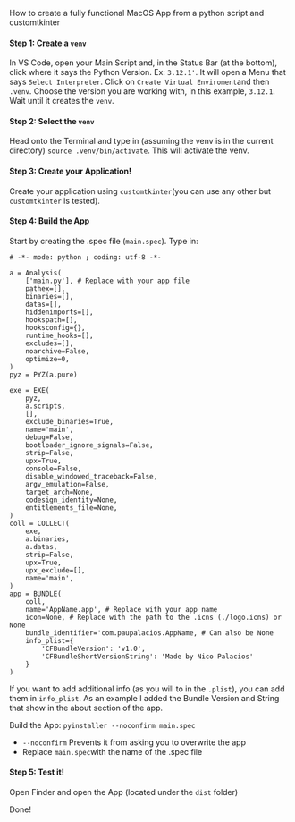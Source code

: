 How to create a fully functional MacOS App from a python script and customtkinter

#### Step 1: Create a `venv`
In VS Code, open your Main Script and, in the Status Bar (at the bottom), click where it says the Python Version. Ex: `3.12.1'`. It will open a Menu that says `Select Interpreter`. Click on `Create Virtual Enviroment`and then `.venv`. Choose the version you are working with, in this example, `3.12.1`.
Wait until it creates the `venv`.

#### Step 2: Select the `venv`
Head onto the Terminal and type in (assuming the venv is in the current directory) `source .venv/bin/activate`. This will activate the venv.

#### Step 3: Create your Application!
Create your application using `customtkinter`(you can use any other but `customtkinter` is tested).

#### Step 4: Build the App
Start by creating the .spec file (`main.spec`). Type in:

```
# -*- mode: python ; coding: utf-8 -*-

a = Analysis(
    ['main.py'], # Replace with your app file
    pathex=[],
    binaries=[],
    datas=[],
    hiddenimports=[],
    hookspath=[],
    hooksconfig={},
    runtime_hooks=[],
    excludes=[],
    noarchive=False,
    optimize=0,
)
pyz = PYZ(a.pure)

exe = EXE(
    pyz,
    a.scripts,
    [],
    exclude_binaries=True,
    name='main',
    debug=False,
    bootloader_ignore_signals=False,
    strip=False,
    upx=True,
    console=False,
    disable_windowed_traceback=False,
    argv_emulation=False,
    target_arch=None,
    codesign_identity=None,
    entitlements_file=None,
)
coll = COLLECT(
    exe,
    a.binaries,
    a.datas,
    strip=False,
    upx=True,
    upx_exclude=[],
    name='main',
)
app = BUNDLE(
    coll,
    name='AppName.app', # Replace with your app name
    icon=None, # Replace with the path to the .icns (./logo.icns) or None
    bundle_identifier='com.paupalacios.AppName, # Can also be None
    info_plist={
        'CFBundleVersion': 'v1.0',
        'CFBundleShortVersionString': 'Made by Nico Palacios'
    }
)
```

If you want to add additional info (as you will to in the `.plist`), you can add them in `info_plist`. As an example I added the Bundle Version and String that show in the about section of the app.

Build the App: `pyinstaller --noconfirm main.spec`
- `--noconfirm` Prevents it from asking you to overwrite the app
- Replace `main.spec`with the name of the .spec file

#### Step 5: Test it!
Open Finder and open the App (located under the `dist`  folder)

Done!